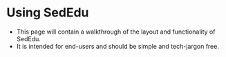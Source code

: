# Using SedEdu

* This page will contain a walkthrough of the layout and functionality of SedEdu.
* It is intended for end-users and should be simple and tech-jargon free.